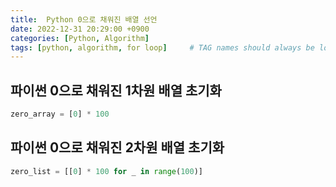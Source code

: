 ```yaml
---
title:  Python 0으로 채워진 배열 선언
date: 2022-12-31 20:29:00 +0900
categories: [Python, Algorithm]
tags: [python, algorithm, for loop]     # TAG names should always be lowercase
---
```


## 파이썬 0으로 채워진 1차원 배열 초기화

```python
zero_array = [0] * 100
```

## 파이썬 0으로 채워진 2차원 배열 초기화

```python
zero_list = [[0] * 100 for _ in range(100)]
```